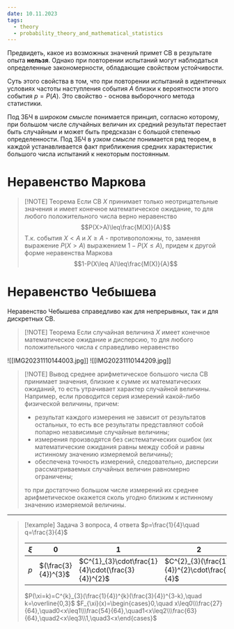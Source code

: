 ```yaml
---
date: 10.11.2023
tags:
  - theory
  - probability_theory_and_mathematical_statistics
---
```

Предвидеть, какое из возможных значений примет СВ в результате опыта **нельзя**. Однако при повторении испытаний могут наблюдаться определенные закономерности, обладающие свойством устойчивости.

Суть этого свойства в том, что при повторении испытаний в идентичных условиях частоты наступления события $A$ близки к вероятности этого события $p = P(A)$. Это свойство - основа выборочного метода статистики.

Под ЗБЧ в *широком смысле* понимается принцип, согласно которому, при большом числе случайных величин их средний результат перестает быть случайным и может быть предсказан с большой степенью определенности.
Под ЗБЧ в *узком смысле* понимается ряд теорем, в каждой устанавливается факт приближения средних характеристик большого числа испытаний к некоторым постоянным.

# Неравенство Маркова
> [!NOTE] Теорема
> Если СВ $X$ принимает только неотрицательные значения и имеет конечное математическое ожидание, то для любого положительного числа верно неравенство
> $$P(X>A)\leq\frac{M(X)}{A}$$
> Т.к. события $X<A$ и $X\geq A$ - противоположны, то, заменяя выражение $P(X>A)$ выражением $1-P(X\leq A)$, придем к другой форме неравенства Маркова
> $$1-P(X\leq A)\leq\frac{M(X)}{A}$$

# Неравенство Чебышева
Неравенство Чебышева справедливо как для непрерывных, так и для дискретных СВ.

> [!NOTE] Теорема
> Если случайная величина $X$ имеет конечное математическое ожидание и дисперсию, то для любого положительного числа $\epsilon$ справедливо неравенство

![[IMG20231110144003.jpg]]
![[IMG20231110144209.jpg]]

> [!NOTE] Вывод
> среднее арифметическое большого числа СВ принимает значения, близкие к сумме их математических ожиданий, то есть утрачивает характер случайной величины. Например, если проводится серия измерений какой-либо физической величины, причем:
> - результат каждого измерения не зависит от результатов остальных, то есть все результаты представляют собой попарно независимые случайные величины;
> - измерения производятся без систематических ошибок (их математические ожидания равны между собой и равны истинному значению измеряемой величины);
> - обеспечена точность измерений, следовательно, дисперсии рассматриваемых случайных величин равномерно ограничены;
> 
> то при достаточно большом числе измерений их среднее арифметическое окажется сколь угодно близким к истинному значению измеряемой величины.

---


> [!example] Задача
> 3 вопроса, 4 ответа
> $p=\frac{1}{4}\quad q=\frac{3}{4}$
> 
> |$\xi$|0|1|2|3|
> |---|---|---|---|---|
> |$p$|$(\frac{3}{4})^{3}$|$C^{1}_{3}\cdot\frac{1}{4}\cdot(\frac{3}{4})^{2}$|$C^{2}_{3}(\frac{1}{4})^{2}\cdot\frac{3}{4}$|$(\frac{1}{4})^{3}$|
> 
> $P(\xi=k)=C^{k}_{3}(\frac{1}{4})^{k}(\frac{3}{4})^{3-k},\quad k=\overline{0,3}$
> $F_{\xi}(x)=\begin{cases}0,\quad x\leq0\\\frac{27}{64},\quad0<x\leq1\\\frac{54}{64},\quad1<x\leq2\\\frac{63}{64},\quad2<x\leq3\\1,\quad3<x\end{cases}$


